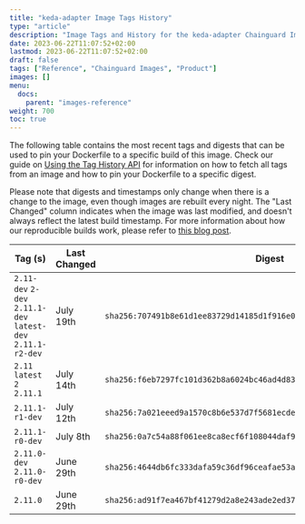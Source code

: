 ```yaml
---
title: "keda-adapter Image Tags History"
type: "article"
description: "Image Tags and History for the keda-adapter Chainguard Image"
date: 2023-06-22T11:07:52+02:00
lastmod: 2023-06-22T11:07:52+02:00
draft: false
tags: ["Reference", "Chainguard Images", "Product"]
images: []
menu:
  docs:
    parent: "images-reference"
weight: 700
toc: true
---
```


The following table contains the most recent tags and digests that can be used to pin your Dockerfile to a specific build of this image. Check our guide on [Using the Tag History API](/chainguard/chainguard-images/using-the-tag-history-api/) for information on how to fetch all tags from an image and how to pin your Dockerfile to a specific digest.

Please note that digests and timestamps only change when there is a change to the image, even though images are rebuilt every night. The "Last Changed" column indicates when the image was last modified, and doesn't always reflect the latest build timestamp. For more information about how our reproducible builds work, please refer to [this blog post](https://www.chainguard.dev/unchained/reproducing-chainguards-reproducible-image-builds).

| Tag (s)                                                       | Last Changed | Digest                                                                    |
|---------------------------------------------------------------|--------------|---------------------------------------------------------------------------|
|  `2.11-dev` `2-dev` `2.11.1-dev` `latest-dev` `2.11.1-r2-dev` | July 19th    | `sha256:707491b8e61d1ee83729d14185d1f916e00ae8a360df35452f39e6429855fbfa` |
|  `2.11` `latest` `2` `2.11.1`                                 | July 14th    | `sha256:f6eb7297fc101d362b8a6024bc46ad4d83b6920bd9c6112993dbfcd303a55da5` |
|  `2.11.1-r1-dev`                                              | July 12th    | `sha256:7a021eeed9a1570c8b6e537d7f5681ecde13b79b6b54d5ee5d08adb17f628404` |
|  `2.11.1-r0-dev`                                              | July 8th     | `sha256:0a7c54a88f061ee8ca8ecf6f108044daf92961a00e29c9ab70c13af1db14e00e` |
|  `2.11.0-dev` `2.11.0-r0-dev`                                 | June 29th    | `sha256:4644db6fc333dafa59c36df96ceafae53aae39c4f8968b2198c5b159bc82676d` |
|  `2.11.0`                                                     | June 29th    | `sha256:ad91f7ea467bf41279d2a8e243ade2ed3715415f069d4b099513d2a2ce820003` |
